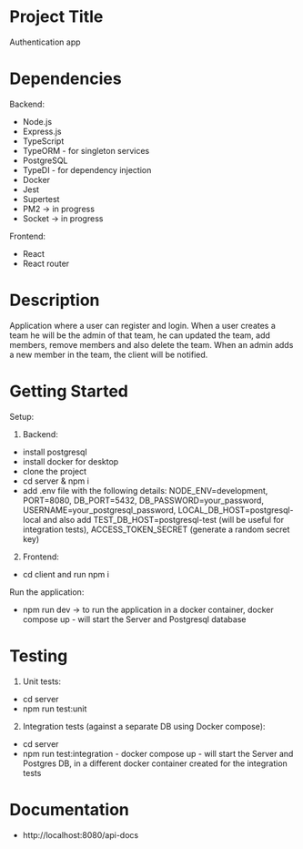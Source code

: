 # Project Title

Authentication app

# Dependencies

Backend:

- Node.js
- Express.js
- TypeScript
- TypeORM - for singleton services
- PostgreSQL
- TypeDI - for dependency injection
- Docker
- Jest
- Supertest
- PM2 -> in progress
- Socket -> in progress

Frontend:

- React
- React router

# Description

Application where a user can register and login.
When a user creates a team he will be the admin of that team, he can updated the team, add members, remove members and also delete the team.
When an admin adds a new member in the team, the client will be notified.

# Getting Started

Setup:

1. Backend:

- install postgresql
- install docker for desktop
- clone the project
- cd server & npm i
- add .env file with the following details: NODE_ENV=development, PORT=8080, DB_PORT=5432, DB_PASSWORD=your_password, USERNAME=your_postgresql_password, LOCAL_DB_HOST=postgresql-local and also add TEST_DB_HOST=postgresql-test (will be useful for integration tests), ACCESS_TOKEN_SECRET (generate a random secret key)

2. Frontend:

- cd client and run npm i

Run the application:

- npm run dev -> to run the application in a docker container, docker compose up - will start the Server and Postgresql database

# Testing

1. Unit tests:

- cd server
- npm run test:unit

2. Integration tests (against a separate DB using Docker compose):

- cd server
- npm run test:integration - docker compose up - will start the Server and Postgres DB, in a different docker container created for the integration tests

# Documentation

- http://localhost:8080/api-docs
